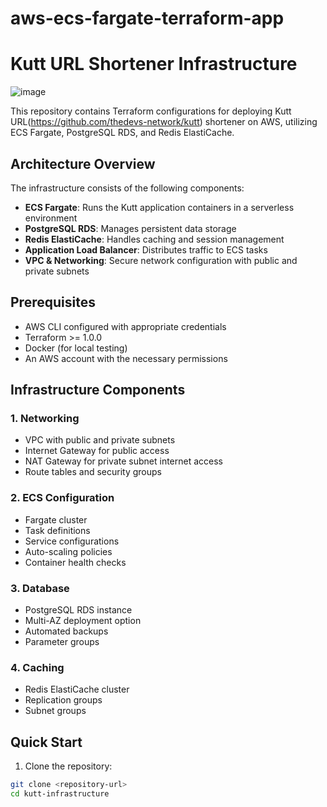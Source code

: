 # aws-ecs-fargate-terraform-app

# Kutt URL Shortener Infrastructure

![image](https://github.com/user-attachments/assets/b31c6be3-ee11-432f-8e54-64a86fbeaa80)


This repository contains Terraform configurations for deploying Kutt URL(https://github.com/thedevs-network/kutt) shortener on AWS, utilizing ECS Fargate, PostgreSQL RDS, and Redis ElastiCache.

## Architecture Overview

The infrastructure consists of the following components:

- **ECS Fargate**: Runs the Kutt application containers in a serverless environment
- **PostgreSQL RDS**: Manages persistent data storage
- **Redis ElastiCache**: Handles caching and session management
- **Application Load Balancer**: Distributes traffic to ECS tasks
- **VPC & Networking**: Secure network configuration with public and private subnets

## Prerequisites

- AWS CLI configured with appropriate credentials
- Terraform >= 1.0.0
- Docker (for local testing)
- An AWS account with the necessary permissions

## Infrastructure Components

### 1. Networking
- VPC with public and private subnets
- Internet Gateway for public access
- NAT Gateway for private subnet internet access
- Route tables and security groups

### 2. ECS Configuration
- Fargate cluster
- Task definitions
- Service configurations
- Auto-scaling policies
- Container health checks

### 3. Database
- PostgreSQL RDS instance
- Multi-AZ deployment option
- Automated backups
- Parameter groups

### 4. Caching
- Redis ElastiCache cluster
- Replication groups
- Subnet groups

## Quick Start

1. Clone the repository:
```bash
git clone <repository-url>
cd kutt-infrastructure
